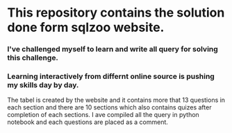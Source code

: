 # This repository contains the solution done form sqlzoo website.
### I've challenged myself to learn and write all query for solving this challenge.
### Learning interactively from differnt online source is pushing my skills day by day.
 The tabel is created by the website and it contains more that 13 questions in each section and there are 10 sections which also contains quizes after completion of each sections. I ave compiled all the query in python notebook and each questions are placed as a comment. 
